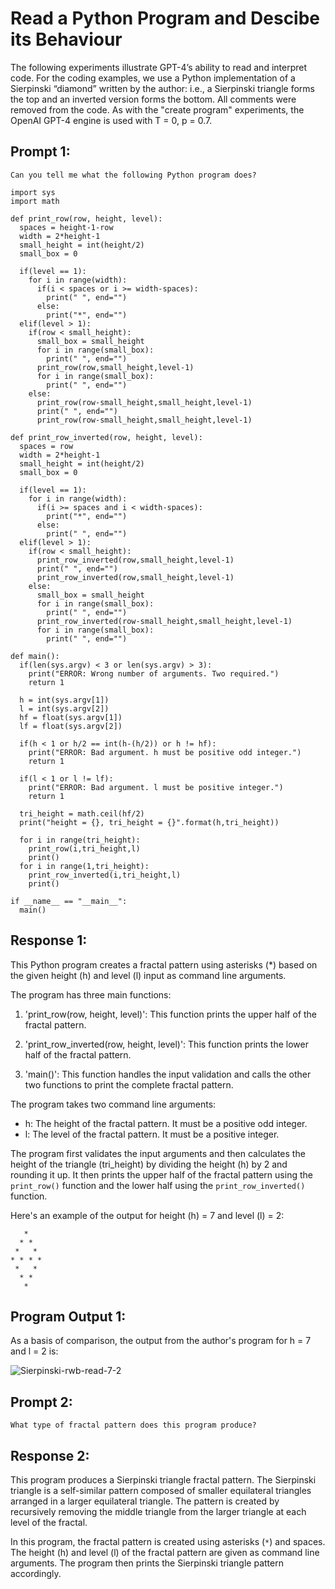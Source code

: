 # Read a Python Program and Descibe its Behaviour
The following experiments illustrate GPT-4’s ability to read and interpret code. For the coding examples, we use a Python implementation of a Sierpinski “diamond” written by the author: i.e., a Sierpinski triangle forms the top and an inverted version forms the bottom. All comments were removed from the code. As with the "create program" experiments, the OpenAI GPT-4 engine is used with T = 0, p = 0.7. 

## Prompt 1:
```
Can you tell me what the following Python program does?

import sys
import math

def print_row(row, height, level):
  spaces = height-1-row
  width = 2*height-1
  small_height = int(height/2)
  small_box = 0

  if(level == 1):
    for i in range(width):
      if(i < spaces or i >= width-spaces):
        print(" ", end="")
      else:
        print("*", end="")
  elif(level > 1):
    if(row < small_height):
      small_box = small_height
      for i in range(small_box):
        print(" ", end="")
      print_row(row,small_height,level-1)
      for i in range(small_box):
        print(" ", end="")
    else:
      print_row(row-small_height,small_height,level-1)
      print(" ", end="")
      print_row(row-small_height,small_height,level-1)

def print_row_inverted(row, height, level):
  spaces = row
  width = 2*height-1
  small_height = int(height/2)
  small_box = 0

  if(level == 1):
    for i in range(width):
      if(i >= spaces and i < width-spaces):
        print("*", end="")
      else:
        print(" ", end="")
  elif(level > 1):
    if(row < small_height):
      print_row_inverted(row,small_height,level-1)
      print(" ", end="")
      print_row_inverted(row,small_height,level-1)
    else:
      small_box = small_height
      for i in range(small_box):
        print(" ", end="")
      print_row_inverted(row-small_height,small_height,level-1)
      for i in range(small_box):
        print(" ", end="")

def main():
  if(len(sys.argv) < 3 or len(sys.argv) > 3):
    print("ERROR: Wrong number of arguments. Two required.")
    return 1

  h = int(sys.argv[1])
  l = int(sys.argv[2])
  hf = float(sys.argv[1])
  lf = float(sys.argv[2])

  if(h < 1 or h/2 == int(h-(h/2)) or h != hf):
    print("ERROR: Bad argument. h must be positive odd integer.")
    return 1

  if(l < 1 or l != lf):
    print("ERROR: Bad argument. l must be positive integer.")
    return 1

  tri_height = math.ceil(hf/2)
  print("height = {}, tri_height = {}".format(h,tri_height))

  for i in range(tri_height):
    print_row(i,tri_height,l)
    print()
  for i in range(1,tri_height):
    print_row_inverted(i,tri_height,l)
    print()

if __name__ == "__main__":
  main()
```
## Response 1:

This Python program creates a fractal pattern using asterisks (*) based on the given height (h) and level (l) input as command line arguments.

The program has three main functions:

1. 'print_row(row, height, level)': This function prints the upper half of the fractal pattern.

2. 'print_row_inverted(row, height, level)': This function prints the lower half of the fractal pattern.

3. 'main()': This function handles the input validation and calls the other two functions to print the complete fractal pattern.

The program takes two command line arguments:

- h: The height of the fractal pattern. It must be a positive odd integer.
- l: The level of the fractal pattern. It must be a positive integer.

The program first validates the input arguments and then calculates the height of the triangle (tri_height) by dividing the height (h) by 2 and rounding it up. It then prints the upper half of the fractal pattern using the `print_row()` function and the lower half using the `print_row_inverted()` function.

Here's an example of the output for height (h) = 7 and level (l) = 2:
```
   *   
  * *  
 *   * 
* * * *
 *   * 
  * *  
   *   
```
## Program Output 1:
As a basis of comparison, the output from the author's program for h = 7 and l = 2 is:

![Sierpinski-rwb-read-7-2](https://github.com/rwbrennan/GPT4-Code/assets/19438964/486c3a46-afd0-41f5-ac1b-fe55e9f53c6b)

## Prompt 2:
```
What type of fractal pattern does this program produce?
```
## Response 2:

This program produces a Sierpinski triangle fractal pattern. The Sierpinski triangle is a self-similar pattern composed of smaller equilateral triangles arranged in a larger equilateral triangle. The pattern is created by recursively removing the middle triangle from the larger triangle at each level of the fractal.

In this program, the fractal pattern is created using asterisks (`*`) and spaces. The height (h) and level (l) of the fractal pattern are given as command line arguments. The program then prints the Sierpinski triangle pattern accordingly.

